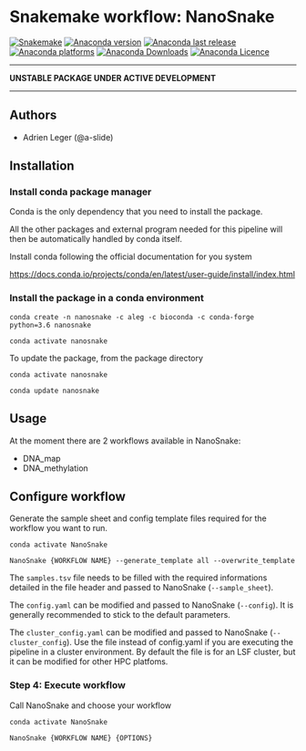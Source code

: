 # Snakemake workflow: NanoSnake

[![Snakemake](https://img.shields.io/badge/snakemake-≥5.4.2-brightgreen.svg)](https://snakemake.bitbucket.io)
[![Anaconda version](https://anaconda.org/aleg/nanosnake/badges/version.svg)](https://anaconda.org/aleg/nanosnake)
[![Anaconda last release](https://anaconda.org/aleg/nanosnake/badges/latest_release_relative_date.svg)](https://anaconda.org/aleg/nanosnake)
[![Anaconda platforms](https://anaconda.org/aleg/nanosnake/badges/platforms.svg)](https://anaconda.org/aleg/nanosnake)
[![Anaconda Downloads](https://anaconda.org/aleg/nanosnake/badges/downloads.svg)](https://anaconda.org/aleg/nanosnake)
[![Anaconda Licence](https://anaconda.org/aleg/nanosnake/badges/license.svg)](https://anaconda.org/aleg/nanosnake)

---

**UNSTABLE PACKAGE UNDER ACTIVE DEVELOPMENT**

---

## Authors

* Adrien Leger (@a-slide)

## Installation

### Install conda package manager

Conda is the only dependency that you need to install the package.

All the other packages and external program needed for this pipeline will then be automatically handled by conda itself.

Install conda following the official documentation for you system

https://docs.conda.io/projects/conda/en/latest/user-guide/install/index.html

### Install the package in a conda environment


```
conda create -n nanosnake -c aleg -c bioconda -c conda-forge python=3.6 nanosnake

conda activate nanosnake
```

To update the package, from the package directory

```
conda activate nanosnake

conda update nanosnake
```

## Usage

At the moment there are 2 workflows available in NanoSnake:
* DNA_map
* DNA_methylation

## Configure workflow

Generate the sample sheet and config template files required for the workflow you want to run.

```
conda activate NanoSnake

NanoSnake {WORKFLOW NAME} --generate_template all --overwrite_template
```

The `samples.tsv` file needs to be filled with the required informations detailed in the file header and passed to NanoSnake (`--sample_sheet`).

The `config.yaml` can be modified and passed to NanoSnake (`--config`). It is generally recommended to stick to the default parameters.

The `cluster_config.yaml` can be modified and passed to NanoSnake (`--cluster_config`). Use the file instead of config.yaml if you are executing the pipeline in a cluster environment. By default the file is for an LSF cluster, but it can be modified for other HPC platfoms.  


### Step 4: Execute workflow

Call NanoSnake and choose your workflow

```
conda activate NanoSnake

NanoSnake {WORKFLOW NAME} {OPTIONS}
```
